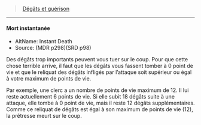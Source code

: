 ﻿---
!GenericItem
Id: damage_healing_hd.md#mort-instantanée
ParentLink: damage_healing_hd.md#dégâts-et-guérison-
Name: Mort instantanée
ParentName: 'Dégâts et guérison '
NameLevel: 4
AltName: Instant Death
Source: (MDR p298)(SRD p98)
Attributes:
  Name: Mort instantanée
  Markdown: >+
    #### <!--Name-->Mort instantanée<!--/Name-->


    - AltName: <!--AltName-->Instant Death<!--/AltName-->

    - Source: <!--Source-->(MDR p298)(SRD p98)<!--/Source-->


    Des dégâts trop importants peuvent vous tuer sur le coup. Pour que cette chose terrible arrive, il faut que les dégâts vous fassent tomber à 0 point de vie et que le reliquat des dégâts infligés par l’attaque soit supérieur ou égal à votre maximum de points de vie.


    Par exemple, une clerc a un nombre de points de vie maximum de 12. Il lui reste actuellement 6 points de vie. Si elle subit 18 dégâts suite à une attaque, elle tombe à 0 point de vie, mais il reste 12 dégâts supplémentaires. Comme ce reliquat de dégâts est égal à son maximum de points de vie (12), la prêtresse meurt sur le coup.

  AltName: Instant Death
  Source: (MDR p298)(SRD p98)
AttributesDictionary: >+
  Name: Mort instantanée

  Markdown: >+

    #### <!--Name-->Mort instantanée<!--/Name-->





    - AltName: <!--AltName-->Instant Death<!--/AltName-->



    - Source: <!--Source-->(MDR p298)(SRD p98)<!--/Source-->





    Des dégâts trop importants peuvent vous tuer sur le coup. Pour que cette chose terrible arrive, il faut que les dégâts vous fassent tomber à 0 point de vie et que le reliquat des dégâts infligés par l’attaque soit supérieur ou égal à votre maximum de points de vie.





    Par exemple, une clerc a un nombre de points de vie maximum de 12. Il lui reste actuellement 6 points de vie. Si elle subit 18 dégâts suite à une attaque, elle tombe à 0 point de vie, mais il reste 12 dégâts supplémentaires. Comme ce reliquat de dégâts est égal à son maximum de points de vie (12), la prêtresse meurt sur le coup.



  AltName: Instant Death

  Source: (MDR p298)(SRD p98)

---
> [Dégâts et guérison ](hd_damage_healing.md)

---

#### Mort instantanée

- AltName: Instant Death
- Source: (MDR p298)(SRD p98)

Des dégâts trop importants peuvent vous tuer sur le coup. Pour que cette chose terrible arrive, il faut que les dégâts vous fassent tomber à 0 point de vie et que le reliquat des dégâts infligés par l’attaque soit supérieur ou égal à votre maximum de points de vie.

Par exemple, une clerc a un nombre de points de vie maximum de 12. Il lui reste actuellement 6 points de vie. Si elle subit 18 dégâts suite à une attaque, elle tombe à 0 point de vie, mais il reste 12 dégâts supplémentaires. Comme ce reliquat de dégâts est égal à son maximum de points de vie (12), la prêtresse meurt sur le coup.

